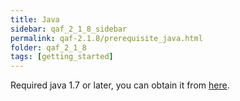 ```yaml
---
title: Java
sidebar: qaf_2_1_8_sidebar
permalink: qaf-2.1.8/prerequisite_java.html
folder: qaf_2_1_8
tags: [getting_started]
---
```


Required java 1.7 or later, you can obtain it from [here](http://www.oracle.com/technetwork/java/javase/downloads/index.html).
